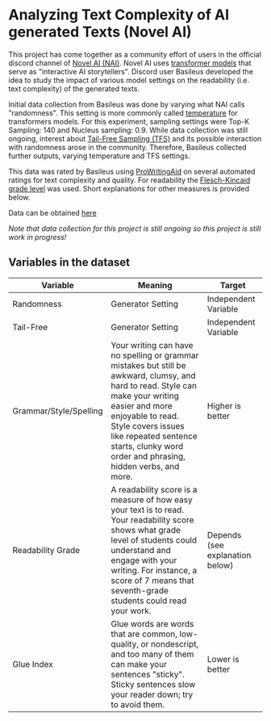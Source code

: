 # Analyzing Text Complexity of AI generated Texts (Novel AI)

This project has come together as a community effort of users in the official discord channel of [Novel AI (NAI)](https://novelai.net/). Novel AI uses [transformer models](https://en.wikipedia.org/wiki/Transformer_(machine_learning_model)) that serve as "interactive AI storytellers". Discord user Basileus developed the idea to study the impact of various model settings on the readability (i.e. text complexity) of the generated texts.

Initial data collection from Basileus was done by varying what NAI calls "randomness". This setting is more commonly called [temperature](https://huggingface.co/blog/how-to-generate) for transformers models. For this experiment, sampling settings were Top-K Sampling: 140 and Nucleus sampling: 0.9. While data collection was still ongoing, interest about [Tail-Free Sampling (TFS)](https://trentbrick.github.io/Tail-Free-Sampling/) and its possible interaction with randomness arose in the community. Therefore, Basileus collected further outputs, varying temperature and TFS settings.

This data was rated by Basileus using [ProWritingAid](https://prowritingaid.com/) on several automated ratings for text complexity and quality. For readability the [Flesch-Kincaid grade level](https://en.wikipedia.org/wiki/Flesch%E2%80%93Kincaid_readability_tests#Flesch%E2%80%93Kincaid_grade_level) was used. Short explanations for other measures is provided below.

Data can be obtained [here](https://docs.google.com/spreadsheets/d/1a-oHJdBUvwTUam7Y9U9vqEvrcd4fK2q3oqm3H4iI4G0/edit#gid=116999801)

*Note that data collection for this project is still ongoing so this project is still work in progress!*

## Variables in the dataset

Variable|Meaning|Target
-|-|-
Randomness|Generator Setting|Independent Variable
Tail-Free|Generator Setting|Independent Variable
Grammar/Style/Spelling|Your writing can have no spelling or grammar mistakes but still be awkward, clumsy, and hard to read. Style can make your writing easier and more enjoyable to read. Style covers issues like repeated sentence starts, clunky word order and phrasing, hidden verbs, and more.|Higher is better
Readability Grade|A readability score is a measure of how easy your text is to read. Your readability score shows what grade level of students could understand and engage with your writing. For instance, a score of 7 means that seventh-grade students could read your work.|Depends (see explanation below)
Glue Index|Glue words are words that are common, low-quality, or nondescript, and too many of them can make your sentences "sticky". Sticky sentences slow your reader down; try to avoid them.|Lower is better

